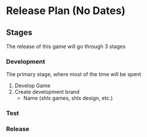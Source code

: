 # Release Plan (No Dates)
## Stages
The release of this game will go through 3 stages
### Development
The primary stage, where most of the time will be spent
1. Develop Game
2. Create development brand
    * Name (shlx games, shlx design, etc.)
### Test
### Release
